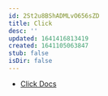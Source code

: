```yaml
---
id: 2St2u8BShADMLvO656sZD
title: Click
desc: ''
updated: 1641416813419
created: 1641105063847
stub: false
isDir: false
---
```


- [Click Docs](https://click.palletsprojects.com/en/8.0.x/)
